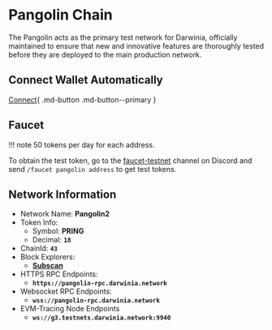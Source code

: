 # Pangolin Chain

The Pangolin acts as the primary test network for Darwinia, officially maintained to ensure that new and innovative features are thoroughly tested before they are deployed to the main production network.

## Connect Wallet Automatically

[Connect](https://chainlist.org/chain/43){ .md-button .md-button--primary }

## Faucet

!!! note
    50 tokens per day for each address.

To obtain the test token, go to the [faucet-testnet](https://discord.com/channels/456092011347443723/1115885903605411850) channel on Discord and send `/faucet pangolin address` to get test tokens.

## Network Information

- Network Name: **Pangolin2**
- Token Info:
    - Symbol: **PRING**
    - Decimal: **`18`**
- ChainId: **`43`**
- Block Explorers:
    - [**Subscan**](https://pangolin.subscan.io)
- HTTPS RPC Endpoints:
    - **`https://pangolin-rpc.darwinia.network`**
- Websocket RPC Endpoints:
    - **`wss://pangolin-rpc.darwinia.network`**
- EVM-Tracing Node Endpoints
    - **`ws://g3.testnets.darwinia.network:9940`**